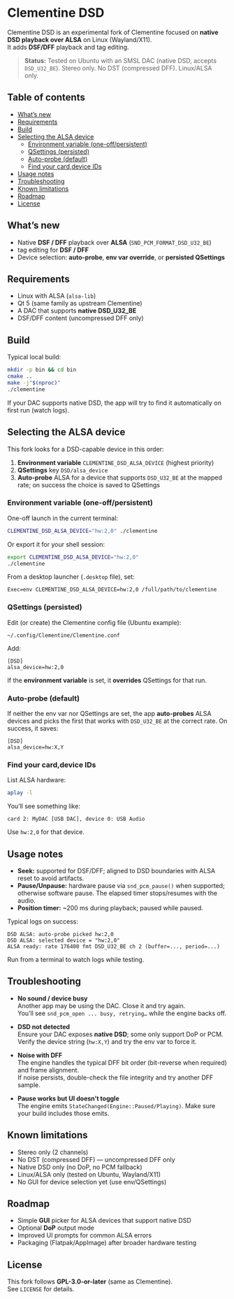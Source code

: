 # Clementine DSD

Clementine DSD is an experimental fork of Clementine focused on **native DSD playback over ALSA** on Linux (Wayland/X11).  
It adds **DSF/DFF** playback and tag editing.

> **Status:** Tested on Ubuntu with an SMSL DAC (native DSD, accepts `DSD_U32_BE`).
> Stereo only. No DST (compressed DFF). Linux/ALSA only.

## Table of contents

- [What’s new](#whats-new)
- [Requirements](#requirements)
- [Build](#build)
- [Selecting the ALSA device](#selecting-the-alsa-device)
  - [Environment variable (one-off/persistent)](#environment-variable-one-offpersistent)
  - [QSettings (persisted)](#qsettings-persisted)
  - [Auto-probe (default)](#auto-probe-default)
  - [Find your card,device IDs](#find-your-carddevice-ids)
- [Usage notes](#usage-notes)
- [Troubleshooting](#troubleshooting)
- [Known limitations](#known-limitations)
- [Roadmap](#roadmap)
- [License](#license)

## What’s new

- Native **DSF / DFF** playback over **ALSA** (`SND_PCM_FORMAT_DSD_U32_BE`)
- tag editing for **DSF / DFF**
- Device selection: **auto-probe**, **env var override**, or **persisted QSettings**

## Requirements

- Linux with ALSA (`alsa-lib`)
- Qt 5 (same family as upstream Clementine)
- A DAC that supports **native DSD_U32_BE**
- DSF/DFF content (uncompressed DFF only)

## Build

Typical local build:

```bash
mkdir -p bin && cd bin
cmake ..
make -j"$(nproc)"
./clementine
```

If your DAC supports native DSD, the app will try to find it automatically on first run (watch logs).

## Selecting the ALSA device

This fork looks for a DSD-capable device in this order:

1. **Environment variable** `CLEMENTINE_DSD_ALSA_DEVICE` (highest priority)  
2. **QSettings** key `DSD/alsa_device`  
3. **Auto-probe** ALSA for a device that supports `DSD_U32_BE` at the mapped rate; on success the choice is saved to QSettings

### Environment variable (one-off/persistent)

One-off launch in the current terminal:
```bash
CLEMENTINE_DSD_ALSA_DEVICE="hw:2,0" ./clementine
```

Or export it for your shell session:
```bash
export CLEMENTINE_DSD_ALSA_DEVICE="hw:2,0"
./clementine
```

From a desktop launcher (`.desktop` file), set:
```
Exec=env CLEMENTINE_DSD_ALSA_DEVICE=hw:2,0 /full/path/to/clementine
```

### QSettings (persisted)

Edit (or create) the Clementine config file (Ubuntu example):

```
~/.config/Clementine/Clementine.conf
```

Add:
```
[DSD]
alsa_device=hw:2,0
```

If the **environment variable** is set, it **overrides** QSettings for that run.

### Auto-probe (default)

If neither the env var nor QSettings are set, the app **auto-probes** ALSA devices and picks the first that works with `DSD_U32_BE` at the correct rate. On success, it saves:

```
[DSD]
alsa_device=hw:X,Y
```

### Find your card,device IDs

List ALSA hardware:
```bash
aplay -l
```

You’ll see something like:
```
card 2: MyDAC [USB DAC], device 0: USB Audio
```

Use `hw:2,0` for that device.

## Usage notes

- **Seek:** supported for DSF/DFF; aligned to DSD boundaries with ALSA reset to avoid artifacts.  
- **Pause/Unpause:** hardware pause via `snd_pcm_pause()` when supported; otherwise software pause. The elapsed timer stops/resumes with the audio.  
- **Position timer:** ~200 ms during playback; paused while paused.

Typical logs on success:
```
DSD ALSA: auto-probe picked hw:2,0
DSD ALSA: selected device = "hw:2,0"
ALSA ready: rate 176400 fmt DSD_U32_BE ch 2 (buffer=..., period=...)
```

Run from a terminal to watch logs while testing.

## Troubleshooting

- **No sound / device busy**  
  Another app may be using the DAC. Close it and try again.  
  You’ll see `snd_pcm_open ... busy, retrying…` while the engine backs off.

- **DSD not detected**  
  Ensure your DAC exposes **native DSD**; some only support DoP or PCM.  
  Verify the device string (`hw:X,Y`) and try the env var to force it.

- **Noise with DFF**  
  The engine handles the typical DFF bit order (bit-reverse when required) and frame alignment.  
  If noise persists, double-check the file integrity and try another DFF sample.

- **Pause works but UI doesn’t toggle**  
  The engine emits `StateChanged(Engine::Paused/Playing)`. Make sure your build includes those emits.

## Known limitations

- Stereo only (2 channels)  
- No DST (compressed DFF) — uncompressed DFF only  
- Native DSD only (no DoP, no PCM fallback)  
- Linux/ALSA only (tested on Ubuntu, Wayland/X11)  
- No GUI for device selection yet (use env/QSettings)

## Roadmap

- Simple **GUI** picker for ALSA devices that support native DSD  
- Optional **DoP** output mode  
- Improved UI prompts for common ALSA errors  
- Packaging (Flatpak/AppImage) after broader hardware testing

## License

This fork follows **GPL-3.0-or-later** (same as Clementine).  
See `LICENSE` for details.
